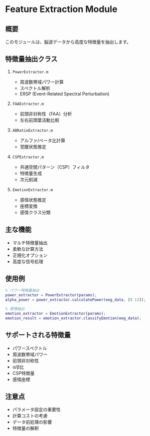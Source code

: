 # Feature Extraction Module

## 概要
このモジュールは、脳波データから高度な特徴量を抽出します。

## 特徴量抽出クラス
1. `PowerExtractor.m`
   - 周波数帯域パワー計算
   - スペクトル解析
   - ERSP (Event-Related Spectral Perturbation)

2. `FAAExtractor.m`
   - 前頭非対称性（FAA）分析
   - 左右前頭葉活動比較

3. `ABRatioExtractor.m`
   - アルファ/ベータ比計算
   - 覚醒状態推定

4. `CSPExtractor.m`
   - 共通空間パターン（CSP）フィルタ
   - 特徴量生成
   - 次元削減

5. `EmotionExtractor.m`
   - 感情状態推定
   - 座標変換
   - 感情クラス分類

## 主な機能
- マルチ特徴量抽出
- 柔軟な計算方法
- 正規化オプション
- 高度な信号処理

## 使用例
```matlab
% パワー特徴量抽出
power_extractor = PowerExtractor(params);
alpha_power = power_extractor.calculatePower(eeg_data, [8 13]);

% 感情抽出
emotion_extractor = EmotionExtractor(params);
emotion_result = emotion_extractor.classifyEmotion(eeg_data);
```

## サポートされる特徴量
- パワースペクトル
- 周波数帯域パワー
- 前頭非対称性
- α/β比
- CSP特徴量
- 感情座標

## 注意点
- パラメータ設定の重要性
- 計算コストの考慮
- データ前処理の影響
- 特徴量の解釈
